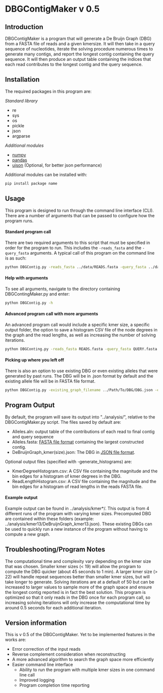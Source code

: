 # DBGContigMaker v 0.5
## Introduction
DBGContigMaker is a program that will generate a De Bruijn Graph (DBG) from a FASTA file of reads and a given kmersize. It will then take in a query sequence of nucleotides, iterate the solving procedure numerous times to generate many contigs, and report the longest contig containing the query sequence. It will then produce an output table containing the indices that each read contributes to the longest contig and the query sequence.

## Installation
The required packages in this program are:

*Standard library*
* re
* sys
* os
* pickle
* json
* argparse

*Additional modules*
* [numpy](https://numpy.org/)
* [pandas](https://pandas.pydata.org/)
* [ujson](https://github.com/ultrajson/ultrajson) (Optional, for better json performance)

Additional modules can be installed with:
```bash
pip install package name
```

## Usage
This program is designed to run through the command line interface (CLI). There are a number of arguments that can be passed to configure how the program runs.

#### Standard program call
There are two required arguments to this script that must be specified in order for the program to run. This includes the `-reads_fasta` and the `-query_fasta` arguments. A typical call of this program on the command line is as such:

```bash
python DBGContig.py -reads_fasta ../data/READS.fasta -query_fasta ../data/QUERY.fasta
```

#### Help with arguments
To see all arguments, navigate to the directory containing DBGContingMaker.py and enter:
```bash
python DBGContig.py -h
```

#### Advanced program call with more arguments
An advanced program call would include a specific kmer size, a specific output folder, the option to save a histogram CSV file of the node degrees in the graph and the read lengths, as well as increasing the number of solving iterations.
```bash
python DBGConting.py -reads_fasta READS.fasta -query_fasta QUERY.fasta -kmersize 33 -output_folder ../NewOutputFolder/ --generate_histograms -solving_iterations 100
```

#### Picking up where you left off
There is also an option to use existing DBG or even existing alleles that were generated by past runs. The DBG will be in .json format by default and the existing allele file will be in FASTA file format.
```bash
python DBGContig.py -existing_graph_filename ../Path/To/DBG/DBG.json -existing_allele ../Path/To/Existing/Allele/ALLELES.fasta
```

## Program Output
By default, the program will save its output into "../analysis/", relative to the DBGContigMaker.py script.
The files saved by default are:
* Alleles.aln: output table of the contributions of each read to final contig and query sequence
* Alleles.fasta: [FASTA file format](https://en.wikipedia.org/wiki/FASTA_format) containing the largest constructed contig.
* DeBruijnGraph_kmer(size).json: The DBG in [JSON file format](https://www.json.org/json-en.html).

Optional output files (specified with -generate_histograms) are:
* KmerDegreeHistogram.csv: A CSV file containing the magnitude and the bin edges for a histogram of kmer degrees in the DBG.
* ReadLengthHistogram.csv: A CSV file containing the magnitude and the bin edges for a histogram of read lengths in the reads FASTA file.

#### Example output
Example output can be found in ../analysis/kmer*/. This output is from 4 different runs of the program with varying kmer sizes. Precomputed DBG are contained within these folders (example: ../analysis/kmer13/DeBruijnGraph_kmer13.json). These existing DBGs can be used to quickly run a new instance of the program without having to compute a new graph.

## Troubleshooting/Program Notes
The computational time and complexity vary depending on the kmer size that was chosen. Smaller kmer sizes (< 19) will allow the program to compute the DBG quicker (about 45 seconds to 1 min). A larger kmer size (> 22) will handle repeat sequences better than smaller kmer sizes, but will take longer to generate. Solving iterations are at a default of 50 but can be increased to larger values to sample more of the graph space and ensure the longest contig reported is in fact the best solution. This program is optimized so that it only reads in the DBG once for each program call, so increasing solving iterations will only increase the computational time by around 0.5 seconds for each additional iteration.

## Version information
This is v 0.5 of the DBGContigMaker. Yet to be implemented features in the works are:
* Error correction of the input reads
* Reverse complement consideration when reconstructing
* A more advanced algorithm to search the graph space more efficiently
* Easier command line interface
    * Ability to run the program with multiple kmer sizes in one command line call
    * Improved logging
    * Program completion time reporting
